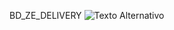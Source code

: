 BD_ZE_DELIVERY
![Texto Alternativo](![image](https://github.com/RhanielP/BD_ZE_DELIVERY/assets/134342074/65d03e9a-d341-4acd-bd89-5c07e55e40b2)
)


